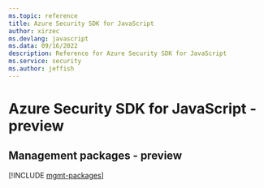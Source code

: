 ```yaml
---
ms.topic: reference
title: Azure Security SDK for JavaScript
author: xirzec
ms.devlang: javascript
ms.data: 09/16/2022
description: Reference for Azure Security SDK for JavaScript
ms.service: security
ms.author: jeffish
---
```

# Azure Security SDK for JavaScript - preview

## Management packages - preview
[!INCLUDE [mgmt-packages](security-mgmt-index.md)]